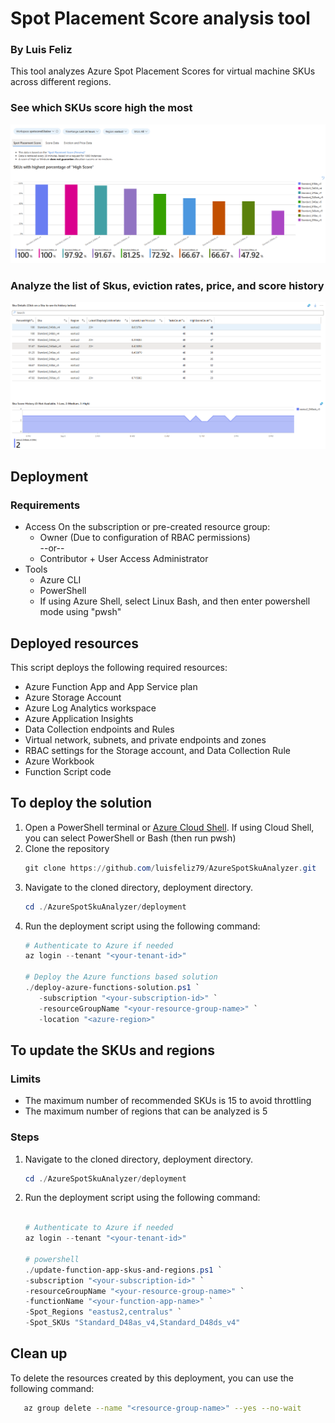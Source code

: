 # Spot Placement Score analysis tool
### By Luis Feliz

This tool analyzes Azure Spot Placement Scores for virtual machine SKUs across different regions.

### See which SKUs score high the most
![Azure Spot Placement Score Analysis Tool](./images/high-scoring-skus.png)

### Analyze the list of Skus, eviction rates, price, and score history
![Sku Analysis Grid](./images/sku-analysis-grid.png)

## Deployment

### Requirements
- Access
On the subscription or pre-created resource group:
   - Owner (Due to configuration of RBAC permissions)<br>
                --or--
   - Contributor + User Access Administrator
- Tools
   - Azure CLI
   - PowerShell
   - If using Azure Shell, select Linux Bash, and then enter powershell mode using "pwsh"

## Deployed resources
This script deploys the following required resources:
- Azure Function App and App Service plan
- Azure Storage Account
- Azure Log Analytics workspace
- Azure Application Insights
- Data Collection endpoints and Rules
- Virtual network, subnets, and private endpoints and zones
- RBAC settings for the Storage account, and Data Collection Rule
- Azure Workbook
- Function Script code

## To deploy the solution
1. Open a PowerShell terminal or [Azure Cloud Shell](https://shell.azure.com).  If using Cloud Shell, you can select PowerShell or Bash (then run pwsh)
2. Clone the repository
    ```powershell
    git clone https://github.com/luisfeliz79/AzureSpotSkuAnalyzer.git
    ```
3. Navigate to the cloned directory, deployment directory.
   ```powershell
   cd ./AzureSpotSkuAnalyzer/deployment
   ```
4. Run the deployment script using the following command:
   ```powershell   
   # Authenticate to Azure if needed
   az login --tenant "<your-tenant-id>"

   # Deploy the Azure functions based solution
   ./deploy-azure-functions-solution.ps1 `
      -subscription "<your-subscription-id>" `
      -resourceGroupName "<your-resource-group-name>" `
      -location "<azure-region>"
   ```

## To update the SKUs and regions
### Limits
- The maximum number of recommended SKUs is 15 to avoid throttling
- The maximum number of regions that can be analyzed is 5
### Steps
1.  Navigate to the cloned directory, deployment directory.
      ```powershell
      cd ./AzureSpotSkuAnalyzer/deployment
      ```
2. Run the deployment script using the following command:
   ```powershell
   
   # Authenticate to Azure if needed
   az login --tenant "<your-tenant-id>"

   # powershell
   ./update-function-app-skus-and-regions.ps1 `
   -subscription "<your-subscription-id>" `
   -resourceGroupName "<your-resource-group-name>" `
   -functionName "<your-function-app-name>" `
   -Spot_Regions "eastus2,centralus" `
   -Spot_SKUs "Standard_D48as_v4,Standard_D48ds_v4"
   ```

## Clean up
To delete the resources created by this deployment, you can use the following command:
```bash
   az group delete --name "<resource-group-name>" --yes --no-wait
```
